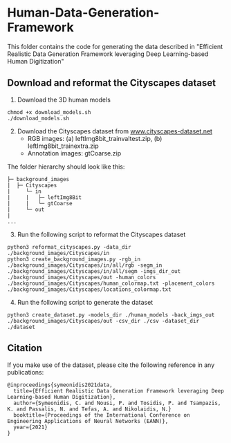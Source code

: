 # Human-Data-Generation-Framework

This folder contains the code for generating the data described in "Efficient Realistic Data Generation Framework leveraging Deep Learning-based Human Digitization"

## Download and reformat the Cityscapes dataset

1. Download the 3D human models

```
chmod +x download_models.sh
./download_models.sh
```

2. Download the Cityscapes dataset from www.cityscapes-dataset.net <br />
    * RGB images: (a) leftImg8bit_trainvaltest.zip,  (b) leftImg8bit_trainextra.zip <br />
    * Annotation images: gtCoarse.zip <br />

The folder hierarchy should look like this:
```
├─ background_images
|  ├─ Cityscapes
|     └─ in
|     |   ├─ leftImg8Bit
|     |   └─ gtCoarse
|     └─ out
|      
...
```
3. Run the following script to reformat the Cityscapes dataset
```
python3 reformat_cityscapes.py -data_dir ./background_images/Cityscapes/in
python3 create_background_images.py -rgb_in ./background_images/Cityscapes/in/all/rgb -segm_in ./background_images/Cityscapes/in/all/segm -imgs_dir_out ./background_images/Cityscapes/out -human_colors ./background_images/Cityscapes/human_colormap.txt -placement_colors ./background_images/Cityscapes/locations_colormap.txt
``` 
4. Run the following script to generate the dataset
```
python3 create_dataset.py -models_dir ./human_models -back_imgs_out ./background_images/Cityscapes/out -csv_dir ./csv -dataset_dir ./dataset
```   
## Citation
If you make use of the dataset, please cite the following reference in any publications:
```
@inproceedings{symeonidis2021data,
  title={Efficient Realistic Data Generation Framework leveraging Deep Learning-based Human Digitization},
  author={Symeonidis, C. and Nousi, P. and Tosidis, P. and Tsampazis, K. and Passalis, N. and Tefas, A. and Nikolaidis, N.}
  booktitle={Proceedings of the International Conference on Engineering Applications of Neural Networks (EANN)},
  year={2021}
}
```
